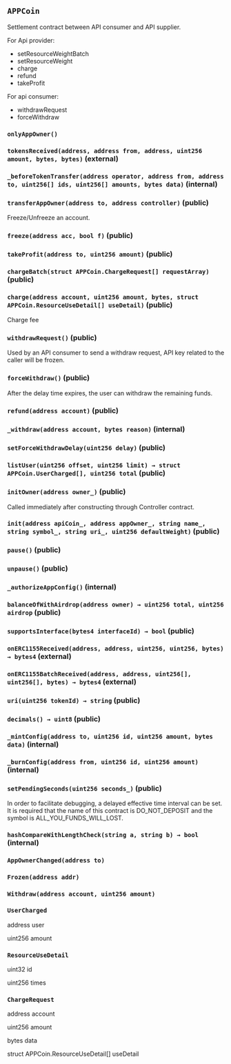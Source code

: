 ## `APPCoin`



Settlement contract between API consumer and API supplier.

For Api provider:
- setResourceWeightBatch
- setResourceWeight
- charge
- refund
- takeProfit

For api consumer:
- withdrawRequest
- forceWithdraw

### `onlyAppOwner()`






### `tokensReceived(address, address from, address, uint256 amount, bytes, bytes)` (external)





### `_beforeTokenTransfer(address operator, address from, address to, uint256[] ids, uint256[] amounts, bytes data)` (internal)





### `transferAppOwner(address to, address controller)` (public)



Freeze/Unfreeze an account.

### `freeze(address acc, bool f)` (public)





### `takeProfit(address to, uint256 amount)` (public)





### `chargeBatch(struct APPCoin.ChargeRequest[] requestArray)` (public)





### `charge(address account, uint256 amount, bytes, struct APPCoin.ResourceUseDetail[] useDetail)` (public)



Charge fee

### `withdrawRequest()` (public)



Used by an API consumer to send a withdraw request, API key related to the caller will be frozen.

### `forceWithdraw()` (public)



After the delay time expires, the user can withdraw the remaining funds.

### `refund(address account)` (public)





### `_withdraw(address account, bytes reason)` (internal)





### `setForceWithdrawDelay(uint256 delay)` (public)





### `listUser(uint256 offset, uint256 limit) → struct APPCoin.UserCharged[], uint256 total` (public)





### `initOwner(address owner_)` (public)

 Called immediately after constructing through Controller contract.



### `init(address apiCoin_, address appOwner_, string name_, string symbol_, string uri_, uint256 defaultWeight)` (public)





### `pause()` (public)





### `unpause()` (public)





### `_authorizeAppConfig()` (internal)





### `balanceOfWithAirdrop(address owner) → uint256 total, uint256 airdrop` (public)





### `supportsInterface(bytes4 interfaceId) → bool` (public)





### `onERC1155Received(address, address, uint256, uint256, bytes) → bytes4` (external)





### `onERC1155BatchReceived(address, address, uint256[], uint256[], bytes) → bytes4` (external)





### `uri(uint256 tokenId) → string` (public)





### `decimals() → uint8` (public)





### `_mintConfig(address to, uint256 id, uint256 amount, bytes data)` (internal)





### `_burnConfig(address from, uint256 id, uint256 amount)` (internal)





### `setPendingSeconds(uint256 seconds_)` (public)

In order to facilitate debugging, a delayed effective time interval can be set.
It is required that the name of this contract is DO_NOT_DEPOSIT and the symbol is ALL_YOU_FUNDS_WILL_LOST.



### `hashCompareWithLengthCheck(string a, string b) → bool` (internal)






### `AppOwnerChanged(address to)`





### `Frozen(address addr)`





### `Withdraw(address account, uint256 amount)`






### `UserCharged`


address user


uint256 amount


### `ResourceUseDetail`


uint32 id


uint256 times


### `ChargeRequest`


address account


uint256 amount


bytes data


struct APPCoin.ResourceUseDetail[] useDetail



